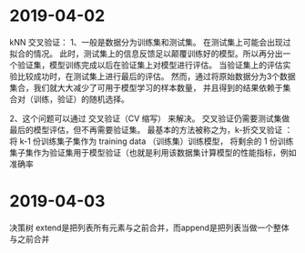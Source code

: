 # 2019-04-02
kNN
交叉验证：
1、一般是数据分为训练集和测试集。
在测试集上可能会出现过拟合的情况。 此时，测试集上的信息反馈足以颠覆训练好的模型。所以再分出一个验证集，模型训练完成以后在验证集上对模型进行评估。 当验证集上的评估实验比较成功时，在测试集上进行最后的评估。
然而，通过将原始数据分为3个数据集合，我们就大大减少了可用于模型学习的样本数量， 并且得到的结果依赖于集合对（训练，验证）的随机选择。

2、这个问题可以通过 交叉验证（CV 缩写） 来解决。 交叉验证仍需要测试集做最后的模型评估，但不再需要验证集。
   最基本的方法被称之为，k-折交叉验证 ：
   将 k-1 份训练集子集作为 training data （训练集）训练模型，
将剩余的 1 份训练集子集作为验证集用于模型验证（也就是利用该数据集计算模型的性能指标，例如准确率
# 2019-04-03
决策树
extend是把列表所有元素与之前合并，而append是把列表当做一个整体与之前合并
